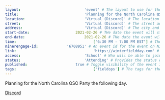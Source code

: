 ```yaml
---
layout:								'event' # The layout to use for the event page. This should never be changed.
title:								'Planning for the North Carolina QSO Party' # The name of the event.
location:							'Virtual (Discord)' # The location or building of the event.
street:								'Virtual (Discord)' # The street address of the event.
address:							'Virtual (Discord)' # The city and state of the event.
start-date:						2021-02-26 # THe date the event will start. YYYY-MM-DD.
end-date:							2021-02-26 # THe date the event will end. YYYY-MM-DD.
time:									['6:30 PM - 7:00 PM EST'] # The time range of the event. Does not include travel. An array of times for multi-day events.
ninerengage-id:				'6708951' # An event id for the event on NinerEngage. Optional.
link:									'https://winterfieldday.com' # An external link to the event. Optional.
access:								'School' # Who will be able to join us for the event. Values: 'Club', 'School', or 'Public'.
status:								'Attending' # Provides the status of the event. Values: 'Attending', 'Planned', 'Cancelled'.
published:						true # Toggle visibility of the event in feeds.
tags:									['fieldops'] # The tags for the event.
---
```



Planning for the North Carolina QSO Party the following day.

[Discord](https://ninerengage.uncc.edu/news/174684)
